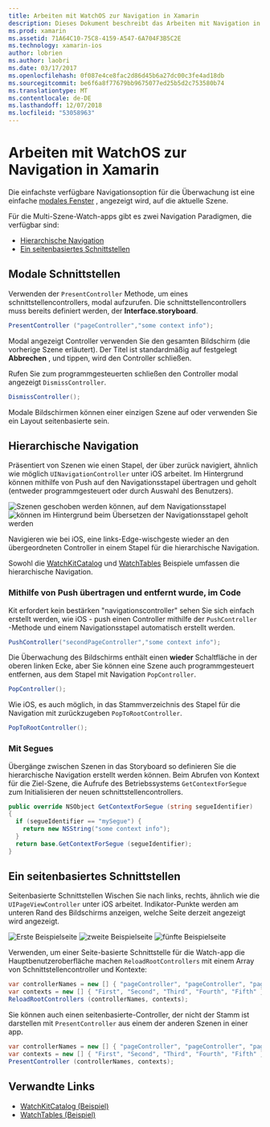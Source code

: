 ```yaml
---
title: Arbeiten mit WatchOS zur Navigation in Xamarin
description: Dieses Dokument beschreibt das Arbeiten mit Navigation in einer WatchOS-Anwendung. Es wird erläutert, modale Schnittstellen, hierarchische Navigation und seitenbasierte Schnittstellen.
ms.prod: xamarin
ms.assetid: 71A64C10-75C8-4159-A547-6A704F3B5C2E
ms.technology: xamarin-ios
author: lobrien
ms.author: laobri
ms.date: 03/17/2017
ms.openlocfilehash: 0f087e4ce8fac2d86d45b6a27dc00c3fe4ad18db
ms.sourcegitcommit: be6f6a8f77679bb9675077ed25b5d2c753580b74
ms.translationtype: MT
ms.contentlocale: de-DE
ms.lasthandoff: 12/07/2018
ms.locfileid: "53058963"
---
```

# <a name="working-with-watchos-navigation-in-xamarin"></a>Arbeiten mit WatchOS zur Navigation in Xamarin

Die einfachste verfügbare Navigationsoption für die Überwachung ist eine einfache [modales Fenster](#modal) , angezeigt wird, auf die aktuelle Szene.

Für die Multi-Szene-Watch-apps gibt es zwei Navigation Paradigmen, die verfügbar sind:

- [Hierarchische Navigation](#Hierarchical_Navigation)
- [Ein seitenbasiertes Schnittstellen](#Page-Based_Interfaces)

<a name="modal"/>

## <a name="modal-interfaces"></a>Modale Schnittstellen

Verwenden der `PresentController` Methode, um eines schnittstellencontrollers, modal aufzurufen. Die schnittstellencontrollers muss bereits definiert werden, der **Interface.storyboard**.

```csharp
PresentController ("pageController","some context info");
```

Modal angezeigt Controller verwenden Sie den gesamten Bildschirm (die vorherige Szene erläutert). Der Titel ist standardmäßig auf festgelegt **Abbrechen** , und tippen, wird den Controller schließen.

Rufen Sie zum programmgesteuerten schließen den Controller modal angezeigt `DismissController`.

```csharp
DismissController();
```

Modale Bildschirmen können einer einzigen Szene auf oder verwenden Sie ein Layout seitenbasierte sein.

<a name="Hierarchical_Navigation"/>

## <a name="hierarchical-navigation"></a>Hierarchische Navigation

Präsentiert von Szenen wie einen Stapel, der über zurück navigiert, ähnlich wie möglich `UINavigationController` unter iOS arbeitet. Im Hintergrund können mithilfe von Push auf den Navigationsstapel übertragen und geholt (entweder programmgesteuert oder durch Auswahl des Benutzers).

![](navigation-images/hierarchy-1.png "Szenen geschoben werden können, auf dem Navigationsstapel") ![](navigation-images/hierarchy-2.png "können im Hintergrund beim Übersetzen der Navigationsstapel geholt werden")

Navigieren wie bei iOS, eine links-Edge-wischgeste wieder an den übergeordneten Controller in einem Stapel für die hierarchische Navigation.

Sowohl die [WatchKitCatalog](https://developer.xamarin.com/samples/WatchKitCatalog) und [WatchTables](https://developer.xamarin.com/samples/WatchTables) Beispiele umfassen die hierarchische Navigation.

### <a name="pushing-and-popping-in-code"></a>Mithilfe von Push übertragen und entfernt wurde, im Code

Kit erfordert kein bestärken "navigationscontroller" sehen Sie sich einfach erstellt werden, wie iOS - push einen Controller mithilfe der `PushController` -Methode und einem Navigationsstapel automatisch erstellt werden.

```csharp
PushController("secondPageController","some context info");
```

Die Überwachung des Bildschirms enthält einen **wieder** Schaltfläche in der oberen linken Ecke, aber Sie können eine Szene auch programmgesteuert entfernen, aus dem Stapel mit Navigation `PopController`.

```csharp
PopController();
```

Wie iOS, es auch möglich, in das Stammverzeichnis des Stapel für die Navigation mit zurückzugeben `PopToRootController`.

```csharp
PopToRootController();
```

### <a name="using-segues"></a>Mit Segues

Übergänge zwischen Szenen in das Storyboard so definieren Sie die hierarchische Navigation erstellt werden können. Beim Abrufen von Kontext für die Ziel-Szene, die Aufrufe des Betriebssystems `GetContextForSegue` zum Initialisieren der neuen schnittstellencontrollers.

```csharp
public override NSObject GetContextForSegue (string segueIdentifier)
{
  if (segueIdentifier == "mySegue") {
    return new NSString("some context info");
  }
  return base.GetContextForSegue (segueIdentifier);
}
```
<a name="Page-Based_Interfaces"/>

## <a name="page-based-interfaces"></a>Ein seitenbasiertes Schnittstellen

Seitenbasierte Schnittstellen Wischen Sie nach links, rechts, ähnlich wie die `UIPageViewController` unter iOS arbeitet. Indikator-Punkte werden am unteren Rand des Bildschirms anzeigen, welche Seite derzeit angezeigt wird angezeigt.

![](navigation-images/paged-1.png "Erste Beispielseite") ![](navigation-images/paged-2.png "zweite Beispielseite") ![](navigation-images/paged-5.png "fünfte Beispielseite")


Verwenden, um einer Seite-basierte Schnittstelle für die Watch-app die Hauptbenutzeroberfläche machen `ReloadRootControllers` mit einem Array von Schnittstellencontroller und Kontexte:

```csharp
var controllerNames = new [] { "pageController", "pageController", "pageController", "pageController", "pageController" };
var contexts = new [] { "First", "Second", "Third", "Fourth", "Fifth" };
ReloadRootControllers (controllerNames, contexts);
```

Sie können auch einen seitenbasierte-Controller, der nicht der Stamm ist darstellen mit `PresentController` aus einem der anderen Szenen in einer app.

```csharp
var controllerNames = new [] { "pageController", "pageController", "pageController", "pageController", "pageController" };
var contexts = new [] { "First", "Second", "Third", "Fourth", "Fifth" };
PresentController (controllerNames, contexts);
```



## <a name="related-links"></a>Verwandte Links

- [WatchKitCatalog (Beispiel)](https://developer.xamarin.com/samples/monotouch/watchOS/WatchKitCatalog/)
- [WatchTables (Beispiel)](https://developer.xamarin.com//samples/monotouch/watchOS/WatchTables/)
